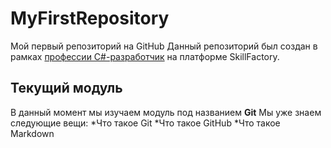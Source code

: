 # MyFirstRepository
Мой первый репозиторий на GitHub
Данный репозиторий был создан в рамках [профессии C#-разработчик](https://skillfactory.ru/csharp) на платформе SkillFactory.
## Текущий модуль 
В данный момент мы изучаем модуль под названием **Git**
Мы уже знаем следующие вещи:
*Что такое Git
*Что такое GitHub
*Что такое Markdown
